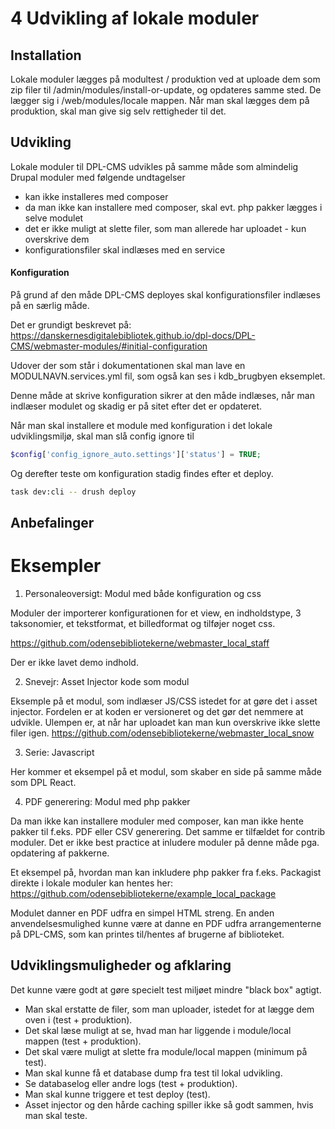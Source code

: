 # 4 Udvikling af lokale moduler

## Installation

Lokale moduler lægges på modultest / produktion ved at uploade dem som zip filer til /admin/modules/install-or-update, og opdateres samme sted. De lægger sig i /web/modules/locale mappen.
Når man skal lægges dem på produktion, skal man give sig selv rettigheder til det.

## Udvikling

Lokale moduler til DPL-CMS udvikles på samme måde som almindelig Drupal moduler med følgende undtagelser

- kan ikke installeres med composer
- da man ikke kan installere med composer, skal evt. php pakker lægges i selve modulet
- det er ikke muligt at slette filer, som man allerede har uploadet - kun overskrive dem
- konfigurationsfiler skal indlæses med en service

#### Konfiguration

På grund af den måde DPL-CMS deployes skal konfigurationsfiler indlæses på en særlig måde.

Det er grundigt beskrevet på:
https://danskernesdigitalebibliotek.github.io/dpl-docs/DPL-CMS/webmaster-modules/#initial-configuration

Udover der som står i dokumentationen skal man lave en MODULNAVN.services.yml fil, som også kan ses i kdb_brugbyen eksemplet.

Denne måde at skrive konfiguration sikrer at den måde indlæses, når man indlæser modulet og skadig er på sitet efter det er opdateret.

Når man skal installere et module med konfiguration i det lokale udviklingsmiljø, skal man slå config ignore til

```php
$config['config_ignore_auto.settings']['status'] = TRUE;
```

Og derefter teste om konfiguration stadig findes efter et deploy.

```sh
task dev:cli -- drush deploy
```

## Anbefalinger

# Eksempler

1. Personaleoversigt: Modul med både konfiguration og css

Moduler der importerer konfigurationen for et view, en indholdstype, 3 taksonomier, et tekstformat, et billedformat og tilføjer noget css.

https://github.com/odensebibliotekerne/webmaster_local_staff

Der er ikke lavet demo indhold.

2. Snevejr: Asset Injector kode som modul

Eksemple på et modul, som indlæser JS/CSS istedet for at gøre det i asset injector. Fordelen er at koden er versioneret og det gør det nemmere at udvikle.
Ulempen er, at når har uploadet kan man kun overskrive ikke slette filer igen.
https://github.com/odensebibliotekerne/webmaster_local_snow

3. Serie: Javascript

Her kommer et eksempel på et modul, som skaber en side på samme måde som DPL React.

4. PDF generering: Modul med php pakker

Da man ikke kan installere moduler med composer, kan man ikke hente pakker til f.eks. PDF eller CSV generering. Det samme er tilfældet for contrib moduler. Det er ikke best practice at inludere moduler på denne måde pga. opdatering af pakkerne.

Et eksempel på, hvordan man kan inkludere php pakker fra f.eks. Packagist direkte i lokale moduler kan hentes her:
https://github.com/odensebibliotekerne/example_local_package

Modulet danner en PDF udfra en simpel HTML streng. En anden anvendelsesmulighed kunne være at danne en PDF udfra arrangementerne på DPL-CMS, som kan printes til/hentes af brugerne af biblioteket.

## Udviklingsmuligheder og afklaring

Det kunne være godt at gøre specielt test miljøet mindre "black box" agtigt.

- Man skal erstatte de filer, som man uploader, istedet for at lægge dem oven i (test + produktion).
- Det skal læse muligt at se, hvad man har liggende i module/local mappen (test + produktion).
- Det skal være muligt at slette fra module/local mappen (minimum på test).
- Man skal kunne få et database dump fra test til lokal udvikling.
- Se databaselog eller andre logs (test + produktion).
- Man skal kunne triggere et test deploy (test).
- Asset injector og den hårde caching spiller ikke så godt sammen, hvis man skal teste.
